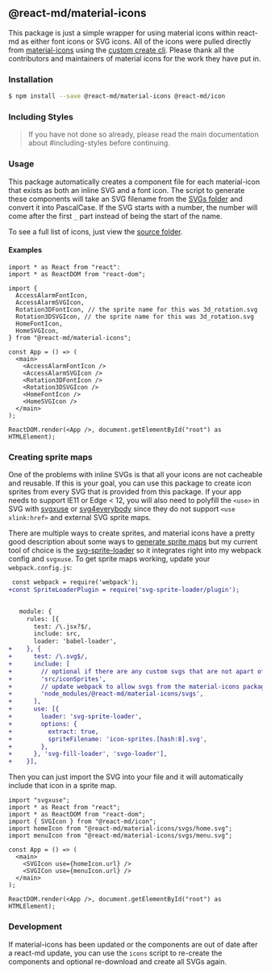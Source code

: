 ## @react-md/material-icons

This package is just a simple wrapper for using material icons within react-md
as either font icons or SVG icons. All of the icons were pulled directly from
[material-icons](https://github.com/google/material-design-icons) using the
[custom create cli](https://github.com/mlaursen/react-md/tree/next/packages/material-icons/scripts/cli.ts).
Please thank all the contributors and maintainers of material icons for the work
they have put in.

### Installation

```sh
$ npm install --save @react-md/material-icons @react-md/icon
```

### Including Styles

> If you have not done so already, please read the main documentation about
> #including-styles before continuing.

### Usage

This package automatically creates a component file for each material-icon that
exists as both an inline SVG and a font icon. The script to generate these
components will take an SVG filename from the
[SVGs folder](https://github.com/mlaursen/react-md/tree/next/packages/material-icons/svgs/)
and convert it into PascalCase. If the SVG starts with a number, the number will
come after the first `_` part instead of being the start of the name.

To see a full list of icons, just view the
[source folder](https://github.com/mlaursen/react-md/tree/next/packages/material-icons/src).

#### Examples

```tsx
import * as React from "react":
import * as ReactDOM from "react-dom";

import {
  AccessAlarmFontIcon,
  AccessAlarmSVGIcon,
  Rotation3DFontIcon, // the sprite name for this was 3d_rotation.svg
  Rotation3DSVGIcon, // the sprite name for this was 3d_rotation.svg
  HomeFontIcon,
  HomeSVGIcon,
} from "@react-md/material-icons";

const App = () => (
  <main>
    <AccessAlarmFontIcon />
    <AccessAlarmSVGIcon />
    <Rotation3DFontIcon />
    <Rotation3DSVGIcon />
    <HomeFontIcon />
    <HomeSVGIcon />
  </main>
);

ReactDOM.render(<App />, document.getElementById("root") as HTMLElement);
```

### Creating sprite maps

One of the problems with inline SVGs is that all your icons are not cacheable
and reusable. If this is your goal, you can use this package to create icon
sprites from every SVG that is provided from this package. If your app needs to
support IE11 or Edge < 12, you will also need to polyfill the `<use>` in SVG
with [svgxuse](https://github.com/Keyamoon/svgxuse) or
[svg4everybody](https://github.com/jonathantneal/svg4everybody) since they do
not support `<use xlink:href>` and external SVG sprite maps.

There are multiple ways to create sprites, and material icons have a pretty good
description about some ways to
[generate sprite maps](https://github.com/google/material-design-icons/tree/master/sprites#creating-your-own-sprites)
but my current tool of choice is the
[svg-sprite-loader](https://github.com/kisenka/svg-sprite-loader) so it
integrates right into my webpack config and `svgxuse`. To get sprite maps
working, update your `webpack.config.js`:

```diff
 const webpack = require('webpack');
+const SpriteLoaderPlugin = require('svg-sprite-loader/plugin');


   module: {
     rules: [{
       test: /\.jsx?$/,
       include: src,
       loader: 'babel-loader',
+    }, {
+      test: /\.svg$/,
+      include: [
+        // optional if there are any custom svgs that are not apart of material-icons that should be used
+        'src/iconSprites',
+        // update webpack to allow svgs from the material-icons package (required)
+        'node_modules/@react-md/material-icons/svgs',
+      ],
+      use: [{
+        loader: 'svg-sprite-loader',
+        options: {
+          extract: true,
+          spriteFilename: 'icon-sprites.[hash:8].svg',
+        },
+      }, 'svg-fill-loader', 'svgo-loader'],
+    }],
```

Then you can just import the SVG into your file and it will automatically
include that icon in a sprite map.

```tsx
import "svgxuse";
import * as React from "react";
import * as ReactDOM from "react-dom";
import { SVGIcon } from "@react-md/icon";
import homeIcon from "@react-md/material-icons/svgs/home.svg";
import menuIcon from "@react-md/material-icons/svgs/menu.svg";

const App = () => (
  <main>
    <SVGIcon use={homeIcon.url} />
    <SVGICon use={menuIcon.url} />
  </main>
);

ReactDOM.render(<App />, document.getElementById("root") as HTMLElement);
```

### Development

If material-icons has been updated or the components are out of date after a
react-md update, you can use the `icons` script to re-create the components and
optional re-download and create all SVGs again.
